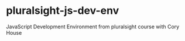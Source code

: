 # pluralsight-js-dev-env
JavaScript Development Environment from pluralsight course with Cory House
